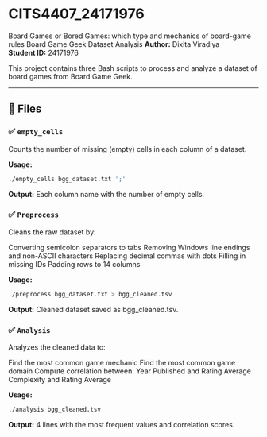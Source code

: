# CITS4407_24171976
Board Games or Bored Games: which type and mechanics of board-game rules
Board Game Geek Dataset Analysis
**Author:** Dixita Viradiya  
**Student ID:** 24171976  

This project contains three Bash scripts to process and analyze a dataset of board games from Board Game Geek.

---

## 📁 Files

### ✅ `empty_cells`
Counts the number of missing (empty) cells in each column of a dataset.

**Usage:**
```bash
./empty_cells bgg_dataset.txt ';'
```

**Output:**
Each column name with the number of empty cells.


### ✅ `Preprocess`
Cleans the raw dataset by:

Converting semicolon separators to tabs
Removing Windows line endings and non-ASCII characters
Replacing decimal commas with dots
Filling in missing IDs
Padding rows to 14 columns


**Usage:**
```bash
./preprocess bgg_dataset.txt > bgg_cleaned.tsv
```

**Output:**
Cleaned dataset saved as bgg_cleaned.tsv.


### ✅ `Analysis`
Analyzes the cleaned data to:

Find the most common game mechanic
Find the most common game domain
Compute correlation between:
Year Published and Rating Average
Complexity and Rating Average


**Usage:**
```bash
./analysis bgg_cleaned.tsv
```

**Output:**
4 lines with the most frequent values and correlation scores.
